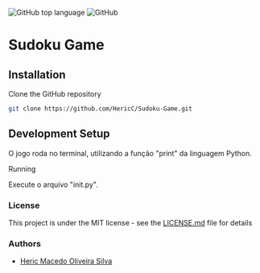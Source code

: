![GitHub top language](https://img.shields.io/github/languages/top/HericC/Sudoku-Game)
![GitHub](https://img.shields.io/github/license/HericC/Sudoku-Game)

# Sudoku Game

## Installation

Clone the GitHub repository
```sh
git clone https://github.com/HericC/Sudoku-Game.git
```

## Development Setup

O jogo roda no terminal, utilizando a função "print" da linguagem Python.

Running

Execute o arquivo "init.py".

### License

This project is under the MIT license - see the [LICENSE.md](<https://github.com/HericC/Sudoku-Game/blob/master/LICENSE>) file for details

### Authors
* [Heric Macedo Oliveira Silva](<https://github.com/HericC>)
